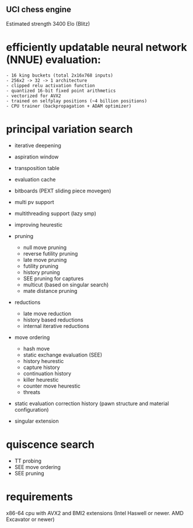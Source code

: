 ## UCI chess engine

Estimated strength 3400 Elo (Blitz)

# efficiently updatable neural network (NNUE) evaluation:

	- 16 king buckets (total 2x16x768 inputs)
	- 256x2 -> 32 -> 1 architecture
	- clipped relu activation function
	- quantized 16-bit fixed point arithmetics
	- vectorized for AVX2
	- trained on selfplay positions (~4 billion positions)
	- CPU trainer (backpropagation + ADAM optimizer)

# principal variation search

- iterative deepening
- aspiration window
- transposition table
- evaluation cache
- bitboards (PEXT sliding piece movegen)
- multi pv support
- multithreading support (lazy smp)
- improving heurestic

- pruning

	- null move pruning
	- reverse futility pruning
	- late move pruning
	- futility pruning
	- history pruning
	- SEE pruning for captures
	- multicut (based on singular search)
	- mate distance pruning

- reductions

	- late move reduction
	- history based reductions
	- internal iterative reductions

- move ordering

	- hash move
	- static exchange evaluation (SEE)
	- history heurestic
	- capture history
	- continuation history
	- killer heurestic
	- counter move heurestic
	- threats

- static evaluation correction history (pawn structure and material configuration)
- singular extension

# quiscence search

- TT probing
- SEE move ordering
- SEE pruning	

# requirements

x86-64 cpu with AVX2 and BMI2 extensions (Intel Haswell or newer. AMD Excavator or newer)

	

